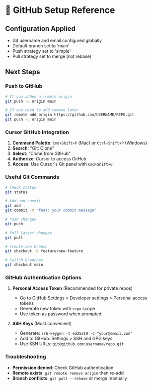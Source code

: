 # 🐙 GitHub Setup Reference

## Configuration Applied
- Git username and email configured globally
- Default branch set to 'main'
- Push strategy set to 'simple'
- Pull strategy set to merge (not rebase)

## Next Steps

### Push to GitHub
```bash
# If you added a remote origin
git push -u origin main

# If you need to add remote later
git remote add origin https://github.com/USERNAME/REPO.git
git push -u origin main
```

### Cursor GitHub Integration
1. **Command Palette**: `Cmd+Shift+P` (Mac) or `Ctrl+Shift+P` (Windows)
2. **Search**: "Git: Clone"
3. **Select**: "Clone from GitHub"
4. **Authorize**: Cursor to access GitHub
5. **Access**: Use Cursor's Git panel with `Cmd+Shift+G`

### Useful Git Commands
```bash
# Check status
git status

# Add and commit
git add .
git commit -m "feat: your commit message"

# Push changes
git push

# Pull latest changes
git pull

# Create new branch
git checkout -b feature/new-feature

# Switch branches
git checkout main
```

### GitHub Authentication Options
1. **Personal Access Token** (Recommended for private repos)
   - Go to GitHub Settings > Developer settings > Personal access tokens
   - Generate new token with `repo` scope
   - Use token as password when prompted

2. **SSH Keys** (Most convenient)
   - Generate: `ssh-keygen -t ed25519 -C "your@email.com"`
   - Add to GitHub: Settings > SSH and GPG keys
   - Use SSH URLs: `git@github.com:username/repo.git`

### Troubleshooting
- **Permission denied**: Check GitHub authentication
- **Remote exists**: `git remote remove origin` then re-add
- **Branch conflicts**: `git pull --rebase` or merge manually
